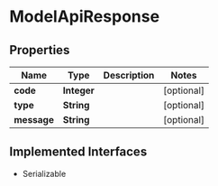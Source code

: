 

# ModelApiResponse


## Properties

| Name | Type | Description | Notes |
|------------ | ------------- | ------------- | -------------|
|**code** | **Integer** |  |  [optional] |
|**type** | **String** |  |  [optional] |
|**message** | **String** |  |  [optional] |


## Implemented Interfaces

* Serializable


